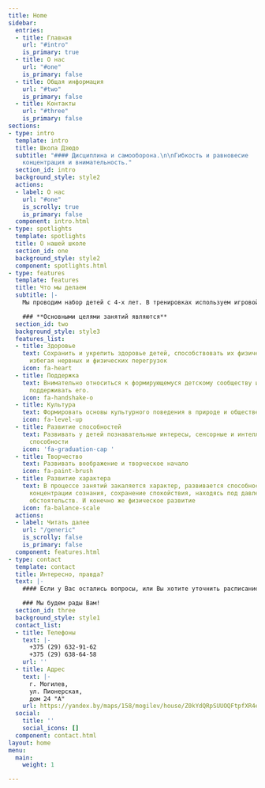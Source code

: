 ```yaml
---
title: Home
sidebar:
  entries:
  - title: Главная
    url: "#intro"
    is_primary: true
  - title: О нас
    url: "#one"
    is_primary: false
  - title: Общая информация
    url: "#two"
    is_primary: false
  - title: Контакты
    url: "#three"
    is_primary: false
sections:
- type: intro
  template: intro
  title: Школа Дзюдо
  subtitle: "#### Дисциплина и самооборона.\n\nГибкость и равновесие   \nСамосознание,
    концентрация и внимательность."
  section_id: intro
  background_style: style2
  actions:
  - label: О нас
    url: "#one"
    is_scrolly: true
    is_primary: false
  component: intro.html
- type: spotlights
  template: spotlights
  title: О нашей школе
  section_id: one
  background_style: style2
  component: spotlights.html
- type: features
  template: features
  title: Что мы делаем
  subtitle: |-
    Мы проводим набор детей с 4-х лет. В тренировках используем игровой метод. Напольное покрытие– татами (мягкое покрытие) на котором можно безболезненно кувыркаться, ползать и падать. Для каждого возраста у нас разработана специальная программа тренировок. Таким образом, мы обеспечиваем индивидуальный подход.

    ### **Основными целями занятий являются**
  section_id: two
  background_style: style3
  features_list:
  - title: Здоровье
    text: Сохранить и укрепить здоровье детей, способствовать их физическому развитию,
      избегая нервных и физических перегрузок
    icon: fa-heart
  - title: Поддержка
    text: Внимательно относиться к формирующемуся детскому сообществу и терпеливо
      поддерживать его.
    icon: fa-handshake-o
  - title: Культура
    text: Формировать основы культурного поведения в природе и обществе
    icon: fa-level-up
  - title: Развитие способностей
    text: Развивать у детей познавательные интересы, сенсорные и интеллектуальные
      способности
    icon: 'fa-graduation-cap '
  - title: Творчество
    text: Развивать воображение и творческое начало
    icon: fa-paint-brush
  - title: Развитие характера
    text: В процессе занятий закаляется характер, развивается способность к лучшей
      концентрации сознания, сохранение спокойствия, находясь под давлением любых
      обстоятельств. И конечно же физическое развитие
    icon: fa-balance-scale
  actions:
  - label: Читать далее
    url: "/generic"
    is_scrolly: false
    is_primary: false
  component: features.html
- type: contact
  template: contact
  title: Интересно, правда?
  text: |-
    #### Если у Вас остались вопросы, или Вы хотите уточнить расписание занятий и наличие вакансий в группах, ответы на вопросы вы можете найти на сайте, либо связавшись с нами.

    ### Мы будем рады Вам!
  section_id: three
  background_style: style1
  contact_list:
  - title: Телефоны
    text: |-
      +375 (29) 632-91-62
      +375 (29) 638-64-58
    url: ''
  - title: Адрес
    text: |-
      г. Могилев,
      ул. Пионерская,
      дом 24 "А"
    url: https://yandex.by/maps/158/mogilev/house/Z0kYdQRpSUUOQFtpfXR4eH1hZg==/?ll=30.339009%2C53.899122&sll=30.330654%2C53.894548&sspn=0.493011%2C0.165675&z=17.03
  social:
    title: ''
    social_icons: []
  component: contact.html
layout: home
menu:
  main:
    weight: 1

---
```

